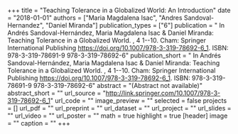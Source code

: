 +++
title = "Teaching Tolerance in a Globalized World: An Introduction"
date = "2018-01-01"
authors = ["Maria Magdalena Isac", "Andres Sandoval-Hernandez", "Daniel Miranda"]
publication_types = ["6"]
publication = " In Andrés Sandoval-Hernández, Maria Magdalena Isac & Daniel Miranda: Teaching Tolerance in a Globalized World. , 4 1--10. Cham: Springer International Publishing https://doi.org/10.1007/978-3-319-78692-6_1. ISBN: 978-3-319-78691-9 978-3-319-78692-6"
publication_short = " In Andrés Sandoval-Hernández, Maria Magdalena Isac & Daniel Miranda: Teaching Tolerance in a Globalized World. , 4 1--10. Cham: Springer International Publishing https://doi.org/10.1007/978-3-319-78692-6_1. ISBN: 978-3-319-78691-9 978-3-319-78692-6"
abstract = "(Abstract not available)"
abstract_short = ""
url_source = "http://link.springer.com/10.1007/978-3-319-78692-6_1"
url_code = ""
image_preview = ""
selected = false
projects = []
url_pdf = ""
url_preprint = ""
url_dataset = ""
url_project = ""
url_slides = ""
url_video = ""
url_poster = ""
math = true
highlight = true
[header]
image = ""
caption = ""
+++
